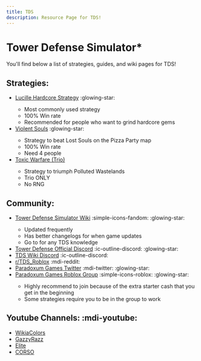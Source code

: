 ```yaml
---
title: TDS
description: Resource Page for TDS!
---
```


# **Tower Defense Simulator***

You'll find below a list of strategies, guides, and wiki pages for TDS!

## Strategies:
- [Lucille Hardcore Strategy](https://docs.google.com/document/d/1NOE7FtL-l8T23LbuK-XHYb3YwFhv_EkL6FnHPrcSih4/edit#heading=h.5j8k7csi2use) :glowing-star: <tooltip><ul><li>Most commonly used strategy</li><li>100% Win rate</li><li>Recommended for people who want to grind hardcore gems</li></ul></tooltip>
- [Violent Souls](https://docs.google.com/document/d/1JrEKFaLYorokU8F15PSvyfs585PYeOly6HqgLt-m9Ss/edit) :glowing-star: <tooltip><ul><li>Strategy to beat Lost Souls on the Pizza Party map</li><li>100% Win rate</li><li>Need 4 people</li></ul></tooltip>
- [Toxic Warfare (Trio)](https://docs.google.com/document/d/17NFb41DmAbkWobhsQ9FytWy_X-DGF9yoCNQDGfMSlv8/edit#heading=h.xr59spo9o45t) <tooltip><ul><li>Strategy to triumph Polluted Wastelands</li><li>Trio ONLY</li><li>No RNG</li></ul></tooltip>

## Community:
- [Tower Defense Simulator Wiki](https://tds.fandom.com/wiki/Tower_Defense_Simulator_Wiki) :simple-icons-fandom: :glowing-star: <tooltip><ul><li>Updated frequently</li><li>Has better changelogs for when game updates</li><li>Go to for any TDS knowledge</li></ul></tooltip>
- [Tower Defense Official Discord](https://discord.gg/tds) :ic-outline-discord: :glowing-star:
- [TDS Wiki Discord](https://discord.gg/MtcRRjUA7F) :ic-outline-discord:
- [r/TDS_Roblox](https://www.reddit.com/r/TDS_Roblox/) :mdi-reddit:
- [Paradoxum Games Twitter](https://x.com/paradoxum_games) :mdi-twitter: :glowing-star:
- [Paradoxum Games Roblox Group](https://www.roblox.com/groups/4914494/Paradoxum-Games) :simple-icons-roblox: :glowing-star: <tooltip><ul><li>Highly recommend to join because of the extra starter cash that you get in the beginning</li><li>Some strategies require you to be in the group to work</li></ul></tooltip>

## Youtube Channels: :mdi-youtube:
- [WikiaColors](https://www.youtube.com/@WikiaColors)
- [GazzyRazz](https://www.youtube.com/@GazzyRazz)
- [Elite](https://www.youtube.com/@EliteElite)
- [CORSO](https://www.youtube.com/@CORSOBLOX)
